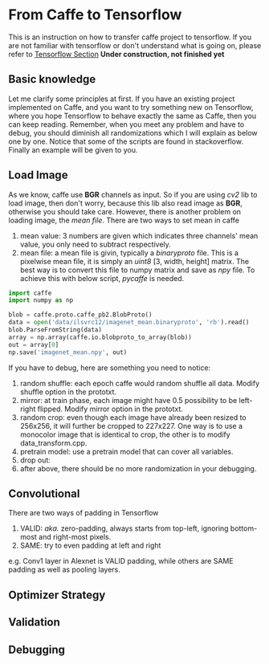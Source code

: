 # From Caffe to Tensorflow
This is an instruction on how to transfer caffe project to tensorflow. If you are not familiar with tensorflow or don't understand what is going on, please refer to [Tensorflow Section](http://???)
**Under construction, not finished yet**

## Basic knowledge
Let me clarify some principles at first. If you have an existing project implemented on Caffe, and you want to try something new on Tensorflow, where you hope Tensorflow to behave exactly the same as Caffe, then you can keep reading. Remember, when you meet any problem and have to debug, you should diminish all randomizations which I will explain as below one by one. Notice that some of the scripts are found in stackoverflow. Finally an example will be given to you.

## Load Image
As we know, caffe use **BGR** channels as input. So if you are using *cv2* lib to load image, then don't worry, because this lib also read image as **BGR**, otherwise you should take care. However, there is another problem on loading image, the *mean file*. There are two ways to set mean in caffe

1. mean value: 3 numbers are given which indicates three channels' mean value, you only need to subtract respectively.
2. mean file: a mean file is givin, typically a *binaryproto* file. This is a pixelwise mean file, it is simply an *uint8* [3, width, height] matrix. The best way is to convert this file to numpy matrix and save as *npy* file. To achieve this with below script, *pycaffe* is needed.

```python
import caffe
import numpy as np

blob = caffe.proto.caffe_pb2.BlobProto()
data = open('data/ilsvrc12/imagenet_mean.binaryproto', 'rb').read()
blob.ParseFromString(data)
array = np.array(caffe.io.blobproto_to_array(blob))
out = array[0]
np.save('imagenet_mean.npy', out)
```

If you have to debug, here are something you need to notice:

1. random shuffle: each epoch caffe would random shuffle all data. Modify shuffle option in the prototxt.
2. mirror: at train phase, each image might have 0.5 possibility to be left-right flipped. Modify mirror option in the prototxt.
3. random crop: even though each image have already been resized to 256x256, it will further be cropped to 227x227. One way is to use a monocolor image that is identical to crop, the other is to modify data_transform.cpp.
4. pretrain model: use a pretrain model that can cover all variables.
5. drop out:
6. after above, there should be no more randomization in your debugging.

## Convolutional
There are two ways of padding in Tensorflow

1. VALID: *aka.* zero-padding, always starts from top-left, ignoring bottom-most and right-most pixels.
2. SAME: try to even padding at left and right

e.g. Conv1 layer in Alexnet is VALID padding, while others are SAME padding as well as pooling layers.

## Optimizer Strategy

## Validation

## Debugging
